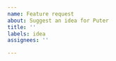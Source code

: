 ```yaml
---
name: Feature request
about: Suggest an idea for Puter
title: ''
labels: idea
assignees: ''

---
```



